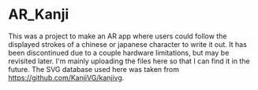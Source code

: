 # AR_Kanji
This was a project to make an AR app where users could follow the displayed strokes of a chinese or japanese character to write it out. It has been discontinued due to a couple hardware limitations, but may be revisited later. I'm mainly uploading the files here so that I can find it in the future. The SVG database used here was taken from https://github.com/KanjiVG/kanjivg.
